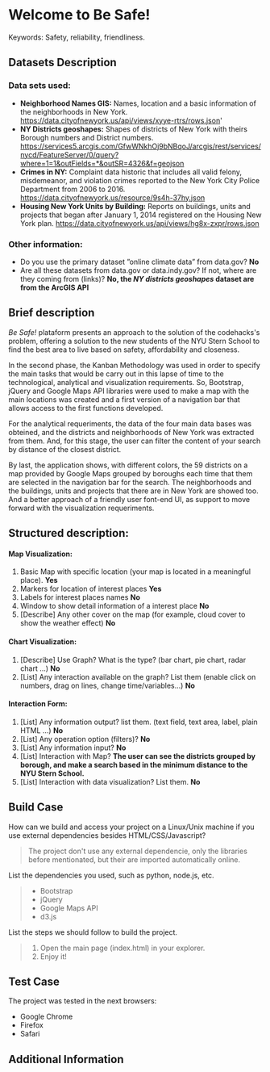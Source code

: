 # Welcome to Be Safe!
Keywords: Safety, reliability, friendliness.

## Datasets Description

### Data sets used:
- **Neighborhood Names GIS:** Names, location and a basic information of the neighborhoods in New York. https://data.cityofnewyork.us/api/views/xyye-rtrs/rows.json'
- **NY Districts geoshapes:** Shapes of districts of New York with theirs Borough numbers and District numbers. https://services5.arcgis.com/GfwWNkhOj9bNBqoJ/arcgis/rest/services/nycd/FeatureServer/0/query?where=1=1&outFields=*&outSR=4326&f=geojson
- **Crimes in NY:** Complaint data historic that includes all valid felony, misdemeanor, and violation crimes reported to the New York City Police Department from 2006 to 2016.
 https://data.cityofnewyork.us/resource/9s4h-37hy.json
- **Housing New York Units by Building:**  Reports on buildings, units and projects that began after January 1, 2014 registered on the Housing New York plan. https://data.cityofnewyork.us/api/views/hg8x-zxpr/rows.json

### Other information:
-   Do you use the primary dataset ”online climate data” from data.gov? **No**
-  Are all these datasets from data.gov or data.indy.gov? If not, where are they coming from (links)?  **No, the *NY districts geoshapes* dataset are from the ArcGIS API**

## Brief description
*Be Safe!* plataform presents an approach to the solution of the codehacks's problem, offering a solution to the new students of the NYU Stern School to find the best area to live based on safety, affordability and closeness.

In the second phase, the Kanban Methodology was used in order to specify the main tasks that would be carry out in this lapse of time to the technological, analytical and visualization requirements. So, Bootstrap, jQuery and Google Maps API libraries were used to make a map with the main locations was created and a first version of a navigation bar that allows access to the first functions developed.

For the analytical requeriments, the data of the four main data bases was obteined, and the districts and neighborhoods of New York was extracted from them. And, for this stage, the user can filter the content of your search by distance of the closest district.

By last, the application shows, with different colors, the 59 districts on a map provided by Google Maps grouped by boroughs each time that them are selected in the navigation bar for the search. The neighborhoods and the buildings, units and projects that there are in New York are showed too. And a better approach of a friendly user font-end UI, as support to move forward with the visualization requeriments.

## Structured description:

#### Map Visualization:

 1. Basic Map with specific location (your map is located in a meaningful place). **Yes**
 2. Markers for location of interest places **Yes**
 3. Labels for interest places names **No**
 4. Window to show detail information of a interest place **No**
 5. [Describe] Any other cover on the map (for example, cloud cover to show the weather effect) **No**

#### Chart Visualization:

1. [Describe] Use Graph? What is the type? (bar chart, pie chart, radar chart ...) **No**
2. [List] Any interaction available on the graph? List them (enable click on numbers, drag on lines, change time/variables...) **No**

#### Interaction Form:
1. [List] Any information output? list them. (text field, text area, label, plain HTML ...) **No**
2. [List] Any operation option (filters)? **No**
3. [List] Any information input? **No**
4. [List] Interaction with Map? **The user can see the districts grouped by borough, and make a search based in the minimum distance to the NYU Stern School.**
5. [List] Interaction with data visualization? List them. **No**

##  Build Case  
How can we build and access your project on a Linux/Unix machine if you use external dependencies besides HTML/CSS/Javascript?

> The project don't use any external dependencie, only the libraries
> before mentionated, but their are imported automatically online.

List the dependencies you used, such as python, node.js, etc.  
> - Bootstrap
> - jQuery
> - Google Maps API
> - d3.js

List the steps we should follow to build the project.
> 1. Open the main page (index.html) in your explorer.
> 2. Enjoy it!

## Test Case    

The project was tested in the next browsers:
 - Google Chrome
 - Firefox
 - Safari

## Additional Information    
